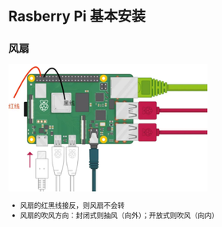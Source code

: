 # Rasberry Pi 基本安装

## 风扇

<img src="../../pictures/20240101182816.png" width="400"/> 

- 风扇的红黑线接反，则风扇不会转
- 风扇的吹风方向：封闭式则抽风（向外）；开放式则吹风（向内）